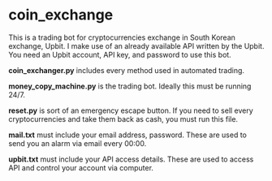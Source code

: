 # coin_exchange
This is a trading bot for cryptocurrencies exchange in South Korean exchange, Upbit. I make use of an already available
API written by the Upbit. You need an Upbit account, API key, and password to use this bot.

____coin_exchanger.py____ includes every method used in automated trading.

**money_copy_machine.py** is the trading bot. Ideally this must be running 24/7.

**reset.py** is sort of an emergency escape button. If you need to sell every cryptocurrencies and take them back as cash,
you must run this file.

**mail.txt** must include your email address, password. These are used to send you an alarm via email every 00:00.

**upbit.txt** must include your API access details. These are used to access API and control your account via computer. 